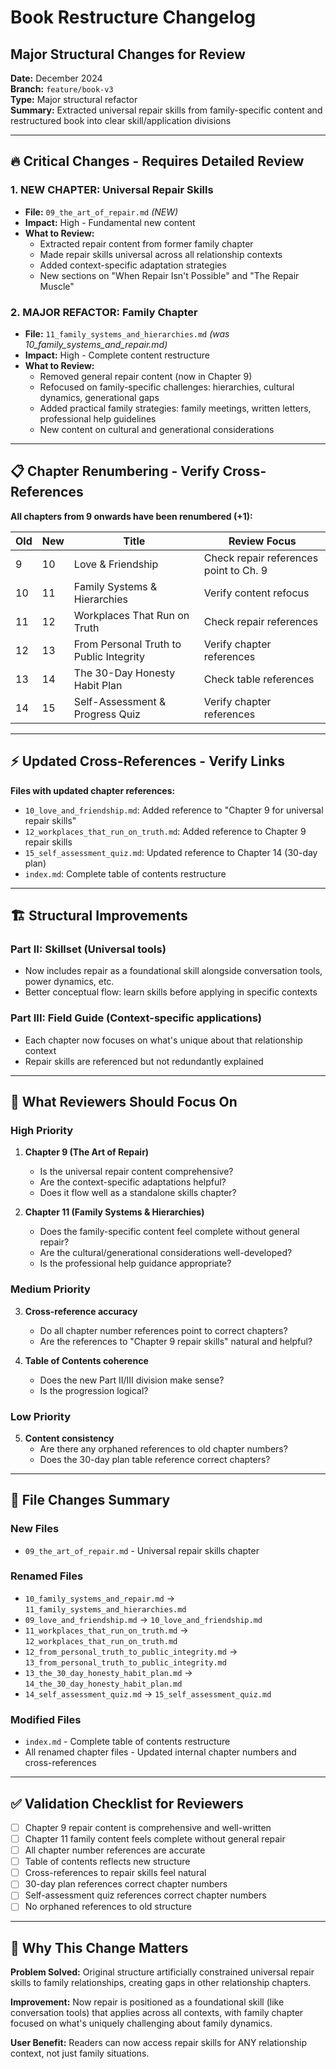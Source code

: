 # Book Restructure Changelog
## Major Structural Changes for Review

**Date:** December 2024  
**Branch:** `feature/book-v3`  
**Type:** Major structural refactor  
**Summary:** Extracted universal repair skills from family-specific content and restructured book into clear skill/application divisions

---

## 🔥 **Critical Changes - Requires Detailed Review**

### 1. **NEW CHAPTER: Universal Repair Skills**
- **File:** `09_the_art_of_repair.md` *(NEW)*
- **Impact:** High - Fundamental new content
- **What to Review:**
  - Extracted repair content from former family chapter
  - Made repair skills universal across all relationship contexts
  - Added context-specific adaptation strategies
  - New sections on "When Repair Isn't Possible" and "The Repair Muscle"

### 2. **MAJOR REFACTOR: Family Chapter**
- **File:** `11_family_systems_and_hierarchies.md` *(was 10_family_systems_and_repair.md)*
- **Impact:** High - Complete content restructure
- **What to Review:**
  - Removed general repair content (now in Chapter 9)
  - Refocused on family-specific challenges: hierarchies, cultural dynamics, generational gaps
  - Added practical family strategies: family meetings, written letters, professional help guidelines
  - New content on cultural and generational considerations

---

## 📋 **Chapter Renumbering - Verify Cross-References**

**All chapters from 9 onwards have been renumbered (+1):**

| Old | New | Title | Review Focus |
|-----|-----|-------|-------------|
| 9 | 10 | Love & Friendship | Check repair references point to Ch. 9 |
| 10 | 11 | Family Systems & Hierarchies | Verify content refocus |
| 11 | 12 | Workplaces That Run on Truth | Check repair references |
| 12 | 13 | From Personal Truth to Public Integrity | Verify chapter references |
| 13 | 14 | The 30-Day Honesty Habit Plan | Check table references |
| 14 | 15 | Self-Assessment & Progress Quiz | Verify chapter references |

---

## ⚡ **Updated Cross-References - Verify Links**

**Files with updated chapter references:**
- `10_love_and_friendship.md`: Added reference to "Chapter 9 for universal repair skills"
- `12_workplaces_that_run_on_truth.md`: Added reference to Chapter 9 repair skills
- `15_self_assessment_quiz.md`: Updated reference to Chapter 14 (30-day plan)
- `index.md`: Complete table of contents restructure

---

## 🏗️ **Structural Improvements**

### **Part II: Skillset** (Universal tools)
- Now includes repair as a foundational skill alongside conversation tools, power dynamics, etc.
- Better conceptual flow: learn skills before applying in specific contexts

### **Part III: Field Guide** (Context-specific applications)
- Each chapter now focuses on what's unique about that relationship context
- Repair skills are referenced but not redundantly explained

---

## 🎯 **What Reviewers Should Focus On**

### **High Priority**
1. **Chapter 9 (The Art of Repair)**
   - Is the universal repair content comprehensive?
   - Are the context-specific adaptations helpful?
   - Does it flow well as a standalone skills chapter?

2. **Chapter 11 (Family Systems & Hierarchies)**
   - Does the family-specific content feel complete without general repair?
   - Are the cultural/generational considerations well-developed?
   - Is the professional help guidance appropriate?

### **Medium Priority**
3. **Cross-reference accuracy**
   - Do all chapter number references point to correct chapters?
   - Are the references to "Chapter 9 repair skills" natural and helpful?

4. **Table of Contents coherence**
   - Does the new Part II/III division make sense?
   - Is the progression logical?

### **Low Priority**
5. **Content consistency**
   - Are there any orphaned references to old chapter numbers?
   - Does the 30-day plan table reference correct chapters?

---

## 📁 **File Changes Summary**

### **New Files**
- `09_the_art_of_repair.md` - Universal repair skills chapter

### **Renamed Files**
- `10_family_systems_and_repair.md` → `11_family_systems_and_hierarchies.md`
- `09_love_and_friendship.md` → `10_love_and_friendship.md`
- `11_workplaces_that_run_on_truth.md` → `12_workplaces_that_run_on_truth.md`
- `12_from_personal_truth_to_public_integrity.md` → `13_from_personal_truth_to_public_integrity.md`
- `13_the_30_day_honesty_habit_plan.md` → `14_the_30_day_honesty_habit_plan.md`
- `14_self_assessment_quiz.md` → `15_self_assessment_quiz.md`

### **Modified Files**
- `index.md` - Complete table of contents restructure
- All renamed chapter files - Updated internal chapter numbers and cross-references

---

## ✅ **Validation Checklist for Reviewers**

- [ ] Chapter 9 repair content is comprehensive and well-written
- [ ] Chapter 11 family content feels complete without general repair
- [ ] All chapter number references are accurate
- [ ] Table of contents reflects new structure
- [ ] Cross-references to repair skills feel natural
- [ ] 30-day plan references correct chapter numbers
- [ ] Self-assessment quiz references correct chapter numbers
- [ ] No orphaned references to old structure

---

## 🚀 **Why This Change Matters**

**Problem Solved:** Original structure artificially constrained universal repair skills to family relationships, creating gaps in other relationship chapters.

**Improvement:** Now repair is positioned as a foundational skill (like conversation tools) that applies across all contexts, with family chapter focused on what's uniquely challenging about family dynamics.

**User Benefit:** Readers can now access repair skills for ANY relationship context, not just family situations. 